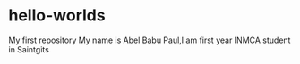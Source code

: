 # hello-worlds
My first repository
My name is Abel Babu Paul,I am first year INMCA student in Saintgits
